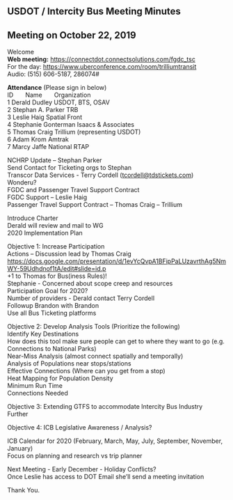 
## USDOT / Intercity Bus Meeting Minutes   
## Meeting on October 22, 2019   

Welcome   
**Web meeting:**   https://connectdot.connectsolutions.com/fgdc_tsc   
For the day: https://www.uberconference.com/room/trilliumtransit   
Audio: (515) 606-5187, 286074#   

**Attendance** (Please sign in below)   
ID &nbsp; &nbsp; &nbsp; Name &nbsp; &nbsp; &nbsp; Organization     
1  Derald Dudley   USDOT, BTS, OSAV    
2   Stephan A. Parker   TRB     
3   Leslie Haig   Spatial Front     
4   Stephanie Gonterman   Isaacs & Associates     
5   Thomas Craig   Trillium (representing USDOT)    
6   Adam Krom   Amtrak    
7   Marcy Jaffe   National RTAP    

NCHRP Update – Stephan Parker  
Send Contact for Ticketing orgs to Stephan  
Transcor Data Services - Terry Cordell (tcordell@tdstickets.com)  
Wonderu?  
FGDC and Passenger Travel Support Contract  
FGDC Support – Leslie Haig  
Passenger Travel Support Contract – Thomas Craig – Trillium  
 
Introduce Charter  
Derald will review and mail to WG  
2020 Implementation Plan  

Objective 1: Increase Participation  
Actions – Discussion lead by Thomas Craig  
https://docs.google.com/presentation/d/1evYcQvpA1BFipPaLUzavrthAg5NmWY-59Udhdnof1tA/edit#slide=id.p  
+1 to Thomas for Bus(iness Rules)!  
Stephanie - Concerned about scope creep and resources  
Participation Goal for 2020?  
Number of providers - Derald contact Terry Cordell  
Followup Brandon with Brandon   
Use all Bus Ticketing platforms  
 
Objective 2: Develop Analysis Tools (Prioritize the following)  
Identify Key Destinations  
How does this tool make sure people can get to where they want to go (e.g. Connections to National Parks)  
Near-Miss Analysis (almost connect spatially and temporally)  
Analysis of Populations near stops/stations  
Effective Connections (Where can you get from a stop)  
Heat Mapping for Population Density  
Minimum Run Time  
Connections Needed  
 
Objective 3: Extending GTFS to accommodate Intercity Bus Industry  
Further  
 
Objective 4: ICB Legislative Awareness / Analysis?  
 
ICB Calendar for 2020 (February, March, May, July, September, November, January)  
Focus on planning and research vs trip planner  

Next Meeting - Early December - Holiday Conflicts?  
Once Leslie has access to DOT Email she’ll send a meeting invitation  

Thank You.  
